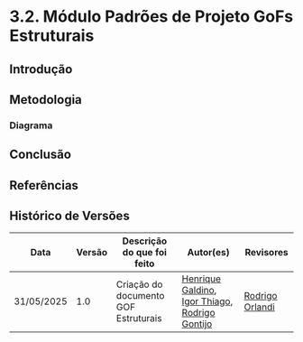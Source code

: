 # 3.2. Módulo Padrões de Projeto GoFs Estruturais


## Introdução
<!-- Explicando bem o conteúdo ou com nossas palavras ou fazendo referências que fazem sentido: em outras palavras, algo que faça sentido ter 2-3 pessoas trabalhando e um revisor
No mínimo 4 parágrafos, 3 referencias diferentes:
- Um e dois podem explicar o modelo atual sendo trabalhado
- Três ilustra com um exemplo o modelo atual (pode ser o exemplo mencionado no slide, só explicar precisamente)
- Quatro resume, com 3 frases, o que foi escrito no documento.
 -->

<!-- EXEMPLO DE INTRODUÇÃO - DEPOIS ALTERAR PARA FICAR MAIS "LEGÍVEL" E PRECISA

O padrão Composite é um dos padrões de projeto estruturais do GoF (Gang of Four) que visa compor objetos em estruturas de árvore para representar hierarquias parte-todo. Ele permite que clientes tratem objetos individuais e composições de objetos de maneira uniforme, simplificando o código e aumentando a flexibilidade na manipulação de grupos de objetos.
No contexto de desenvolvimento de software, o padrão Composite é especialmente útil quando se deseja representar uma hierarquia complexa de objetos, como em sistemas de arquivos, interfaces gráficas ou estruturas organizacionais. Ele permite que os desenvolvedores criem composições de objetos que podem ser tratadas como unidades únicas, facilitando a implementação de operações recursivas e a adição de novos tipos de objetos sem modificar o código existente.

Neste documento, exploraremos a implementação do padrão Composite em um cenário de busca de jogos, onde diferentes critérios de busca (como jogo, tag e texto digitado) podem ser combinados para realizar buscas complexas. Através de uma hierarquia de classes, demonstraremos como o padrão Composite permite que esses critérios sejam tratados uniformemente, simplificando a lógica de busca e aumentando a reutilização de código. -->


 <!-- Definição do Composite: Agrupar objetos que fazem parte de uma relação parte-todo de forma a tratá-los sem distinção. -->

## Metodologia
<!-- Tira print do diagrama e explica cada relação que decidiram fazer um exemplo de como isso pode acabar sendo específico
 -->

 <!-- 
 RESUMINDO O DIAGRAMA 
O diagrama apresenta o Composite ao definir uma hierarquia de classes 'Busca' onde objetos individuais (Busca_Jogo, Busca_Tag, Busca_Texto_Digitado) e compostos (Busca_Composta) são tratados uniformemente através de uma interface comum 'Busca'. Busca_Composta pode conter outras instâncias de 'Busca', permitindo a "aplicação" de mais de um critério de busca sem alterar nada pro usuário 
-->

### Diagrama
<!-- Print do diagrama -->


## Conclusão <!-- Aqui entram pensamentos de caminhos alternativos (poderia ter feito assim por causa de x, y e z, acho que foi uma boa escolha por isso, aquilo e blá blá blá) -->

## Referências
<!-- No mínimo 3 (incluindo da própria fonte)-->

## Histórico de Versões
| Data       | Versão | Descrição do que foi feito | Autor(es) | Revisores |
|------------|--------|----------------------------|-----------|----------|
| 31/05/2025 | 1.0    | Criação do documento GOF Estruturais      | [Henrique Galdino](https://github.com/hgaldino05), [Igor Thiago](https://github.com/Igor-Thiago), [Rodrigo Gontijo](https://github.com/rodrigogontijoo) | [Rodrigo Orlandi](https://github.com/OrlandiRodrigo)|



<!-- Foco_2: Padrões de Projeto GoFs Estruturais.

Entrega Mínima: 1 Padrão GoF Estrutural, com nível de modelagem e nível de implementação evidenciados (ou seja, código rodando e hospedado no repositório do projeto).

Apresentação (para a professora) explicando o GoF Estrutural, com: (i) rastro claro aos membros participantes (MOSTRAR QUADRO DE PARTICIPAÇÕES & COMMITS); (ii) justificativas & senso crítico sobre o padrão GOF estrutural; e (iii) comentários gerais sobre o trabalho em equipe. Tempo da Apresentação: +/- 5min. Recomendação: Apresentar diretamente via Wiki ou GitPages do Projeto. Baixar os conteúdos com antecedência, evitando problemas de internet no momento de exposição nas Dinâmicas de Avaliação. Deve ser mostrado o GoF Estrutural em execução no dia da apresentação.

A Wiki ou GitPages do Projeto deve conter um tópico dedicado ao Módulo Padrões de Projeto GoFs Estruturais, com 1 padrão GoF Estrutural (modelagem & implementação, com código rodando), histórico de versões, referências, e demais detalhamentos gerados pela equipe nesse escopo.

Demais orientações disponíveis nas Diretrizes (vide Moodle). -->
